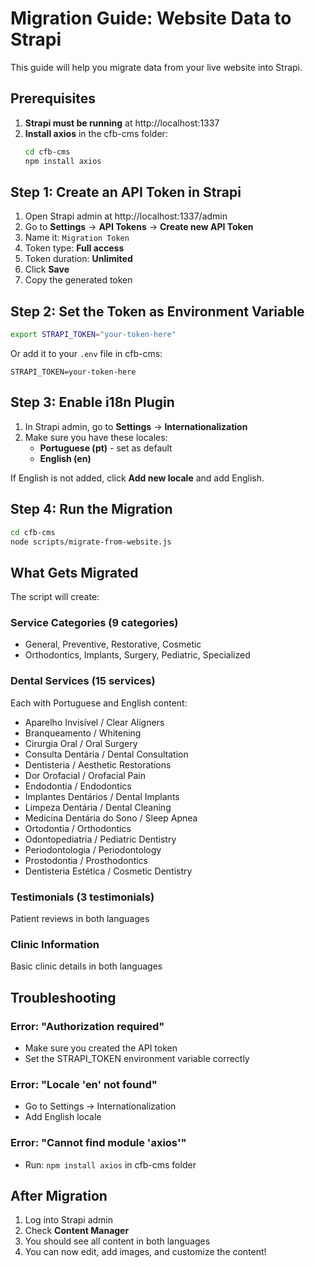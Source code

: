 # Migration Guide: Website Data to Strapi

This guide will help you migrate data from your live website into Strapi.

## Prerequisites

1. **Strapi must be running** at http://localhost:1337
2. **Install axios** in the cfb-cms folder:
   ```bash
   cd cfb-cms
   npm install axios
   ```

## Step 1: Create an API Token in Strapi

1. Open Strapi admin at http://localhost:1337/admin
2. Go to **Settings** → **API Tokens** → **Create new API Token**
3. Name it: `Migration Token`
4. Token type: **Full access**
5. Token duration: **Unlimited**
6. Click **Save**
7. Copy the generated token

## Step 2: Set the Token as Environment Variable

```bash
export STRAPI_TOKEN="your-token-here"
```

Or add it to your `.env` file in cfb-cms:
```
STRAPI_TOKEN=your-token-here
```

## Step 3: Enable i18n Plugin

1. In Strapi admin, go to **Settings** → **Internationalization**
2. Make sure you have these locales:
   - **Portuguese (pt)** - set as default
   - **English (en)**

If English is not added, click **Add new locale** and add English.

## Step 4: Run the Migration

```bash
cd cfb-cms
node scripts/migrate-from-website.js
```

## What Gets Migrated

The script will create:

### Service Categories (9 categories)
- General, Preventive, Restorative, Cosmetic
- Orthodontics, Implants, Surgery, Pediatric, Specialized

### Dental Services (15 services)
Each with Portuguese and English content:
- Aparelho Invisível / Clear Aligners
- Branqueamento / Whitening
- Cirurgia Oral / Oral Surgery
- Consulta Dentária / Dental Consultation
- Dentisteria / Aesthetic Restorations
- Dor Orofacial / Orofacial Pain
- Endodontia / Endodontics
- Implantes Dentários / Dental Implants
- Limpeza Dentária / Dental Cleaning
- Medicina Dentária do Sono / Sleep Apnea
- Ortodontia / Orthodontics
- Odontopediatria / Pediatric Dentistry
- Periodontologia / Periodontology
- Prostodontia / Prosthodontics
- Dentisteria Estética / Cosmetic Dentistry

### Testimonials (3 testimonials)
Patient reviews in both languages

### Clinic Information
Basic clinic details in both languages

## Troubleshooting

### Error: "Authorization required"
- Make sure you created the API token
- Set the STRAPI_TOKEN environment variable correctly

### Error: "Locale 'en' not found"
- Go to Settings → Internationalization
- Add English locale

### Error: "Cannot find module 'axios'"
- Run: `npm install axios` in cfb-cms folder

## After Migration

1. Log into Strapi admin
2. Check **Content Manager**
3. You should see all content in both languages
4. You can now edit, add images, and customize the content!
